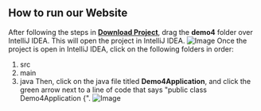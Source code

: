 ## How to run our Website
After following the steps in __[Download Project](https://github.com/DiegoFraR/swe3313Project/blob/main/Implementation/DownloadProject.md)__, drag the __demo4__ folder over IntelliJ IDEA. This will open the project in IntelliJ IDEA. 
![Image](https://github.com/DiegoFraR/swe3313Project/blob/main/Implementation/Screenshot%202023-11-30%20at%203.30.47%20PM.png)
Once the project is open in IntelliJ IDEA, click on the following folders in order:
1.   src
2.   main
3.   java
Then, click on the java file titled __Demo4Application__, and click the green arrow next to a line of code that says "public class Demo4Application {".
![Image](https://github.com/DiegoFraR/swe3313Project/blob/main/Implementation/Screenshot%202023-11-30%20at%203.36.07%20PM.png)
